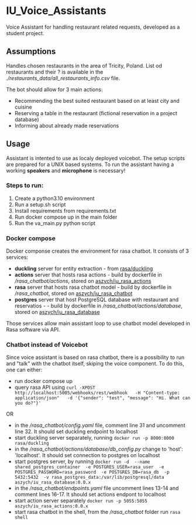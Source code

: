 # IU_Voice_Assistants

Voice Assistant for handling restaurant related requests, developed as a student project. 

## Assumptions

Handles chosen restaurants in the area of Tricity, Poland. List od restaurants and their ? is available in the *./restaurants_data/all_restaurants_info.csv* file. 

The bot should allow for 3 main actions:
* Recommending the best suited restaurant based on at least city and cuisine
* Reserving a table in the restaurant (fictional reservation in a project database)
* Informing about already made reservations 


## Usage

Assistant is intented to use as localy deployed voicebot. The setup scripts are prepared for a UNIX based systems. To run the assistant having a working **speakers** and **microphone** is necessary! 

### Steps to run:
1. Create a python3.10 environment 
2. Run a setup.sh script
3. Install requirements from requirements.txt
4. Run docker compose up in the main folder
5. Run the va_main.py python script

### Docker compose 
Docker componse creates the environment for rasa chatbot. It consists of 3 services:
* **duckling** server for entity extraction - from [rasa/duckling](https://hub.docker.com/r/rasa/duckling) 
* **actions** server that hosts rasa actions - build by dockerfile in */rasa_chatbot/actions*, stored on [aszych/iu_rasa_actions](https://hub.docker.com/repository/docker/aszych/iu_rasa_chatbot/general)
* **rasa** server that hosts rasa chatbot model - build by dockerfile in */rasa_chatbot*, stored on [aszych/iu_rasa_chatbot](https://hub.docker.com/repository/docker/aszych/iu_rasa_actions/general)
* **postgres** server that host PostgreSQL database with restaurant and reservatios - - build by dockerfile in */rasa_chatbot/actions/database*, stored on [aszych/iu_rasa_database](https://hub.docker.com/repository/docker/aszych/iu_rasa_database/general)

Those services allow main assistant loop to use chatbot model developed in Rasa software via API.

### Chatbot instead of Voicebot 

Since voice assistant is based on rasa chatbot, there is a possibility to run and "talk" with the chatbot itself, skiping the voice component. To do this, one can either:
* run docker compose up
* query rasa API using ```curl -XPOST http://localhost:5005/webhooks/rest/webhook   -H "Content-type: application/json"   -d '{"sender": "test", "message": "Hi. What can you do?"}'```

OR 

* in the */rasa_chatbot/config.yaml* file, comment line 31 and uncomment line 32. It should set duckling endpoint to localhost 
* start duckling server separately, running `docker run -p 8000:8000 rasa/duckling`
* in the */rasa_chatbot/actions/database/db_config.py* change to 'host': 'localhost'. It should set connection to postgres on localhost  
* start postgres server, by running 
        `docker run -d 
        --name shared_postgres_container 
        -e POSTGRES_USER=rasa_user 
        -e POSTGRES_PASSWORD=rasa_password 
        -e POSTGRES_DB=rasa_db 
        -p 5432:5432 
        -v rasa_postgres_data:/var/lib/postgresql/data 
        aszych/iu_rasa_database:0.0.x`
* in the */rasa_chatbot/endpoints.yaml* file uncomment lines 13-14 and comment lines 16-17. It should set actions endpont to localhost
* start action server separately `docker run -p 5055:5055 aszych/iu_rasa_actions:0.0.x`
* start rasa chatbot in the shell, from the */rasa_chatbot* folder run `rasa shell`

[comment]: <> (# Workflow - description)